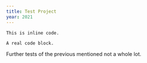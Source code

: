 ```yaml
---
title: Test Project
year: 2021
---
```

`This is inline code.`

```shell
A real code block.
```

Further tests of the previous mentioned not a whole lot.